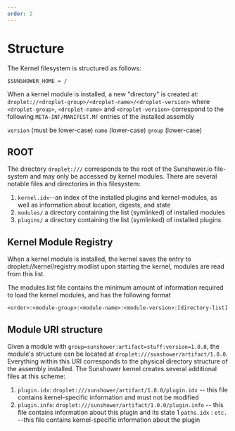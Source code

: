 ```yaml
---
order: 2
---
```


# Structure

The Kernel filesystem is structured as follows:

`$SUNSHOWER_HOME = /`

When a kernel module is installed, a new "directory" is created at:
`droplet://<droplet-group>/<droplet-name>/<droplet-version>`
where `<droplet-group>`, `<droplet-name>` and `<droplet-version>` correspond to the following `META-INF/MANIFEST.MF` 
entries of the installed assembly

`version` (must be lower-case)
`name` (lower-case)
`group` (lower-case)


## ROOT
The directory `droplet:///` corresponds to the root of the Sunshower.io file-system
and may only be accessed by kernel modules. There are several notable files and directories
in this filesystem:

1. `kernel.idx`--an index of the installed plugins and kernel-modules, as well as information about location, digests, and state
1. `modules/` a directory containing the list (symlinked) of installed modules
1. `plugins/` a directory containing the list (symlinked) of installed plugins

## Kernel Module Registry
When a kernel module is installed, the kernel saves the entry to droplet://kernel/registry.modlist
upon starting the kernel, modules are read from this list.

The modules.list file contains the minimum amount of information required to load the kernel modules, and has the following format
```
<order>:<module-group>:<module-name>:<module-version>:[directory-list]
```

## Module URI structure
Given a module with `group=sunshower:artifact=stuff:version=1.0.0`, the module's structure
can be located at `droplet:///sunshower/artifact/1.0.0`.  Everything within this URI corresponds to the physical directory structure
of the assembly installed.   The Sunshower kernel creates several additional files at this scheme:

1.  `plugin.idx`: `droplet:///sunshower/artifact/1.0.0/plugin.idx` -- this file contains kernel-specific information and must not be modified
1.  `plugin.info`: `droplet:///sunshower/artifact/1.0.0/plugin.info` -- this file contains information about this plugin and its state
1   `paths.idx` : `etc.` --this file contains kernel-specific information about the plugin